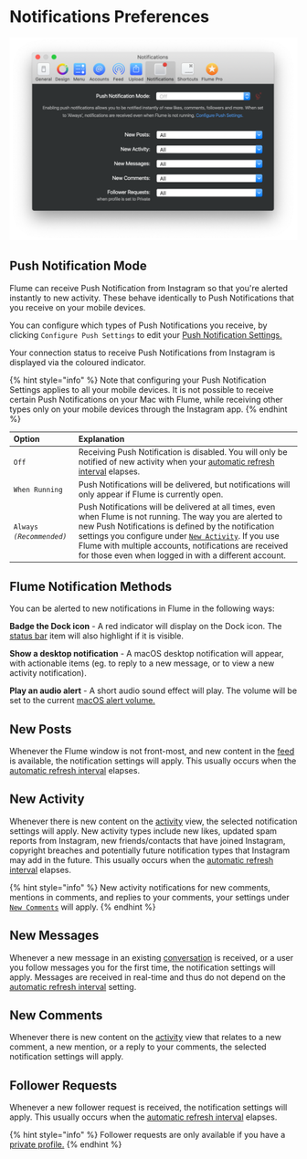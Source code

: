 # Notifications Preferences

![](../.gitbook/assets/notifications.png)

## Push Notification Mode

Flume can receive Push Notification from Instagram so that you're alerted instantly to new activity. These behave identically to Push Notifications that you receive on your mobile devices.

You can configure which types of Push Notifications you receive, by clicking `Configure Push Settings` to edit your [Push Notification Settings.](https://github.com/flumeapp/help.flumeapp.com/tree/1577f0ffdac2f11d862e55096c48747d3c60ea48/views/profile/pushnotifications.html)

Your connection status to receive Push Notifications from Instagram is displayed via the coloured indicator.

{% hint style="info" %}
Note that configuring your Push Notification Settings applies to all your mobile devices. It is not possible to receive certain Push Notifications on your Mac with Flume, while receiving other types only on your mobile devices through the Instagram app.
{% endhint %}

| Option | Explanation |
| :--- | :--- |
| `Off` | Receiving Push Notification is disabled. You will only be notified of new activity when your [automatic refresh interval](feed/#automatic-refresh-interval) elapses. |
| `When Running` | Push Notifications will be delivered, but notifications will only appear if Flume is currently open. |
| `Always` _`(Recommended)`_ | Push Notifications will be delivered at all times, even when Flume is not running. The way you are alerted to new Push Notifications is defined by the notification settings you configure under [`New Activity`](notifications.md#new-activity). If you use Flume with multiple accounts, notifications are received for those even when logged in with a different account. |

## Flume Notification Methods

You can be alerted to new notifications in Flume in the following ways:

 **Badge the Dock icon**  - A red indicator will display on the Dock icon. The [status bar](general.md#show-icon-in) item will also highlight if it is visible.

 **Show a desktop notification**  - A macOS desktop notification will appear, with actionable items \(eg. to reply to a new message, or to view a new activity notification\).

 **Play an audio alert**  - A short audio sound effect will play. The volume will be set to the current [macOS alert volume.](https://support.apple.com/kb/PH18959)

## New Posts

Whenever the Flume window is not front-most, and new content in the [feed](../views/feed.md) is available, the notification settings will apply. This usually occurs when the [automatic refresh interval](feed/#automatic-refresh-interval) elapses.

## New Activity

Whenever there is new content on the [activity](../views/activity.md) view, the selected notification settings will apply. New activity types include new likes, updated spam reports from Instagram, new friends/contacts that have joined Instagram, copyright breaches and potentially future notification types that Instagram may add in the future. This usually occurs when the [automatic refresh interval](feed/#automatic-refresh-interval) elapses.

{% hint style="info" %}
New activity notifications for new comments, mentions in comments, and replies to your comments, your settings under [`New Comments`](notifications.md#new-comments) will apply.
{% endhint %}

## New Messages

Whenever a new message in an existing [conversation](../views/conversations/) is received, or a user you follow messages you for the first time, the notification settings will apply. Messages are received in real-time and thus do not depend on the [automatic refresh interval](feed/#automatic-refresh-interval) setting.

## New Comments

Whenever there is new content on the [activity](../views/activity.md) view that relates to a new comment, a new mention, or a reply to your comments, the selected notification settings will apply.

## Follower Requests

Whenever a new follower request is received, the notification settings will apply. This usually occurs when the [automatic refresh interval](feed/#automatic-refresh-interval) elapses.

{% hint style="info" %}
Follower requests are only available if you have a [private profile.](../views/profile/settings/privateprofiles.md)
{% endhint %}

